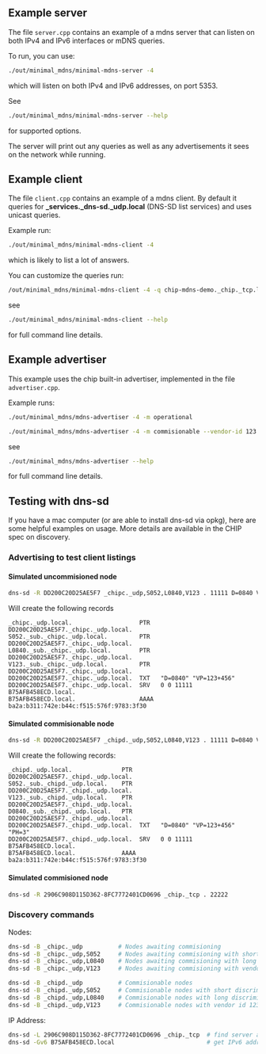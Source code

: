 ## Example server

The file `server.cpp` contains an example of a mdns server that can listen on
both IPv4 and IPv6 interfaces or mDNS queries.

To run, you can use:

```sh
./out/minimal_mdns/minimal-mdns-server -4
```

which will listen on both IPv4 and IPv6 addresses, on port 5353.

See

```sh
./out/minimal_mdns/minimal-mdns-server --help
```

for supported options.

The server will print out any queries as well as any advertisements it sees on
the network while running.

## Example client

The file `client.cpp` contains an example of a mdns client. By default it
queries for **\_services.\_dns-sd.\_udp.local** (DNS-SD list services) and uses
unicast queries.

Example run:

```sh
./out/minimal_mdns/minimal-mdns-client -4
```

which is likely to list a lot of answers.

You can customize the queries run:

```sh
/out/minimal_mdns/minimal-mdns-client -4 -q chip-mdns-demo._chip._tcp.local
```

see

```sh
./out/minimal_mdns/minimal-mdns-client --help
```

for full command line details.

## Example advertiser

This example uses the chip built-in advertiser, implemented in the file
`advertiser.cpp`.

Example runs:

```sh
./out/minimal_mdns/mdns-advertiser -4 -m operational
```

```sh
./out/minimal_mdns/mdns-advertiser -4 -m commisionable --vendor-id 123 --product-id 456
```

see

```sh
./out/minimal_mdns/mdns-advertiser --help
```

for full command line details.

## Testing with dns-sd

If you have a mac computer (or are able to install dns-sd via opkg), here are
some helpful examples on usage. More details are available in the CHIP spec on
discovery.

### Advertising to test client listings

#### Simulated uncommisioned node

```sh
dns-sd -R DD200C20D25AE5F7 _chipc._udp,S052,L0840,V123 . 11111 D=0840 VP=123+456
```

Will create the following records

```
_chipc._udp.local.                   PTR   DD200C20D25AE5F7._chipc._udp.local.
S052._sub._chipc._udp.local.         PTR   DD200C20D25AE5F7._chipc._udp.local.
L0840._sub._chipc._udp.local.        PTR   DD200C20D25AE5F7._chipc._udp.local.
V123._sub._chipc._udp.local.         PTR   DD200C20D25AE5F7._chipc._udp.local.
DD200C20D25AE5F7._chipc._udp.local.  TXT   "D=0840" "VP=123+456"
DD200C20D25AE5F7._chipc._udp.local.  SRV   0 0 11111 B75AFB458ECD.local.
B75AFB458ECD.local.                  AAAA  ba2a:b311:742e:b44c:f515:576f:9783:3f30
```

#### Simulated commisionable node

```sh
dns-sd -R DD200C20D25AE5F7 _chipd._udp,S052,L0840,V123 . 11111 D=0840 VP=123+456 PH=3
```

Will create the following records:

```
_chipd._udp.local.              PTR   DD200C20D25AE5F7._chipd._udp.local.
S052._sub._chipd._udp.local.    PTR   DD200C20D25AE5F7._chipd._udp.local.
V123._sub._chipd._udp.local.    PTR   DD200C20D25AE5F7._chipd._udp.local.
D0840._sub._chipd._udp.local.   PTR   DD200C20D25AE5F7._chipd._udp.local.
DD200C20D25AE5F7._chipd._udp.local.  TXT   "D=0840" "VP=123+456" "PH=3"
DD200C20D25AE5F7._chipd._udp.local.  SRV   0 0 11111 B75AFB458ECD.local.
B75AFB458ECD.local.             AAAA  ba2a:b311:742e:b44c:f515:576f:9783:3f30
```

#### Simulated commisioned node

```sh
dns-sd -R 2906C908D115D362-8FC7772401CD0696 _chip._tcp . 22222
```

### Discovery commands

Nodes:

```sh
dns-sd -B _chipc._udp          # Nodes awaiting commisioning
dns-sd -B _chipc._udp,S052     # Nodes awaiting commisioning with short discriminator 052
dns-sd -B _chipc._udp,L0840    # Nodes awaiting commisioning with long discriminator 0840
dns-sd -B _chipc._udp,V123     # Nodes awaiting commisioning with vendor id 123

dns-sd -B _chipd._udp          # Commisionable nodes
dns-sd -B _chipd._udp,S052     # Commisionable nodes with short discriminator 052
dns-sd -B _chipd._udp,L0840    # Commisionable nodes with long discriminator 0840
dns-sd -B _chipd._udp,V123     # Commisionable nodes with vendor id 123
```

IP Address:

```sh
dns-sd -L 2906C908D115D362-8FC7772401CD0696 _chip._tcp  # find server address
dns-sd -Gv6 B75AFB458ECD.local                          # get IPv6 address
```
